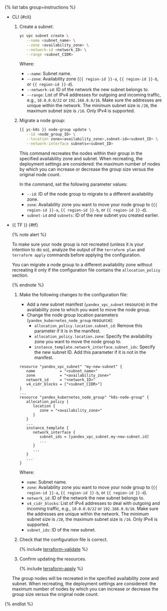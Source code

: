 {% list tabs group=instructions %}

- CLI {#cli}

   1. Create a subnet:

      ```bash
      yc vpc subnet create \
         --name <subnet_name> \
         --zone <availability_zone> \
         --network-id <network_ID> \
         --range <subnet_CIDR>
      ```

      Where:

      * `--name`: Subnet name.
      * `--zone`: Availability zone (`{{ region-id }}-a`, `{{ region-id }}-b`, or `{{ region-id }}-d`).
      * `--network-id`: ID of the network the new subnet belongs to.
      * `--range`: List of IPv4 addresses for outgoing and incoming traffic, e.g., `10.0.0.0/22` or `192.168.0.0/16`. Make sure the addresses are unique within the network. The minimum subnet size is `/28`, the maximum subnet size is `/16`. Only IPv4 is supported.

   1. Migrate a node group:

      ```bash
      {{ yc-k8s }} node-group update \
         --id <node_group_ID> \
         --location zone=<availability_zone>,subnet-id=<subnet_ID> \
         --network-interface subnets=<subnet_ID>
      ```

      This command recreates the nodes within their group in the specified availability zone and subnet. When recreating, the deployment settings are considered: the maximum number of nodes by which you can increase or decrease the group size versus the original node count.

      In the command, set the following parameter values:

      * `--id`: ID of the node group to migrate to a different availability zone.
      * `zone`: Availability zone you want to move your node group to (`{{ region-id }}-a`, `{{ region-id }}-b`, or `{{ region-id }}-d`).
      * `subnet-id` and `subnets`: ID of the new subnet you created earlier.

- {{ TF }} {#tf}

   {% note alert %}

   To make sure your node group is not recreated (unless it is your intention to do so), analyze the output of the `terraform plan` and `terraform apply` commands before applying the configuration.

   You can migrate a node group to a different availability zone without recreating it only if the configuration file contains the `allocation_policy` section.

   {% endnote %}

   1. Make the following changes to the configuration file:
      * Add a new subnet manifest (`yandex_vpc_subnet` resource) in the availability zone to which you want to move the node group.
      * Change the node group location parameters (`yandex_kubernetes_node_group` resource):
         * `allocation_policy.location.subnet_id`: Remove this parameter if it is in the manifest.
         * `allocation_policy.location.zone`: Specify the availability zone you want to move the node group to.
         * `instance_template.network_interface.subnet_ids`: Specify the new subnet ID. Add this parameter if it is not in the manifest.

      ```hcl
      resource "yandex_vpc_subnet" "my-new-subnet" {
         name           = "<subnet_name>"
         zone           = "<availability_zone>"
         network_id     = "<network_ID>"
         v4_cidr_blocks = ["<subnet_CIDR>"]
      }
      ...
      resource "yandex_kubernetes_node_group" "k8s-node-group" {
         allocation_policy {
            location {
               zone = "<availability_zone>"
            }
         }
         ...
         instance_template {
            network_interface {
               subnet_ids = [yandex_vpc_subnet.my-new-subnet.id]
               ...
            }
            ...
         }
         ...
      }
      ```

      Where:

      * `name`: Subnet name.
      * `zone`: Availability zone you want to move your node group to (`{{ region-id }}-a`, `{{ region-id }}-b`, or `{{ region-id }}-d`).
      * `network_id`: ID of the network the new subnet belongs to.
      * `v4_cidr_blocks`: List of IPv4 addresses to deal with outgoing and incoming traffic, e.g., `10.0.0.0/22` or `192.168.0.0/16`. Make sure the addresses are unique within the network. The minimum subnet size is `/28`, the maximum subnet size is `/16`. Only IPv4 is supported.
      * `subnet_ids`: ID of the new subnet.

   1. Check that the configuration file is correct.

      {% include [terraform-validate](../mdb/terraform/validate.md) %}

   1. Confirm updating the resources.

      {% include [terraform-apply](../mdb/terraform/apply.md) %}

   The group nodes will be recreated in the specified availability zone and subnet. When recreating, the deployment settings are considered: the maximum number of nodes by which you can increase or decrease the group size versus the original node count.

{% endlist %}